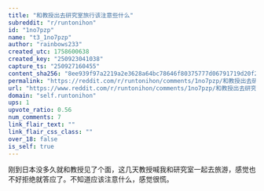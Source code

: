 ```yaml
---
title: "和教授出去研究室旅行该注意些什么"
subreddit: "r/runtonihon"
id: "1no7pzp"
name: "t3_1no7pzp"
author: "rainbows233"
created_utc: 1758600638
created_key: "250923041038"
capture_ts: "250927160455"
content_sha256: "8ee939f97a2219a2e3628a64bc78646f80375777d06791719d20f23c46eddbd2"
permalink: "https://reddit.com/r/runtonihon/comments/1no7pzp/和教授出去研究室旅行该注意些什么/"
url: "https://www.reddit.com/r/runtonihon/comments/1no7pzp/和教授出去研究室旅行该注意些什么/"
domain: "self.runtonihon"
ups: 1
upvote_ratio: 0.56
num_comments: 7
link_flair_text: ""
link_flair_css_class: ""
over_18: false
is_self: true
---
```


刚到日本没多久就和教授见了个面，这几天教授喊我和研究室一起去旅游，感觉也不好拒绝就答应了。不知道应该注意什么，感觉很慌。
